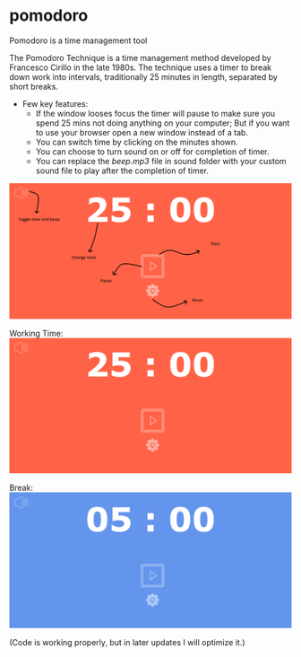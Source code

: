 # pomodoro
Pomodoro is a time management tool

The Pomodoro Technique is a time management method developed by Francesco Cirillo in the late 1980s. The technique uses a timer to break down work into intervals, traditionally 25 minutes in length, separated by short breaks.

* Few key features:
  * If the window looses focus the timer will pause to make sure you spend 25 mins not doing anything on your computer; But if you want to use your browser open a new window instead of a tab.
  * You can switch time by clicking on the minutes shown.
  * You can choose to turn sound on or off for completion of timer.
  * You can replace the *beep.mp3* file in sound folder with your custom sound file to play after the completion of timer.

![Detailed Screenshot](image/screenshot_detailed.png)

Working Time:
![Screenshot](image/screenshot_1.png)

Break:
![Screenshot](image/screenshot_2.png)

(Code is working properly, but in later updates I will optimize it.)
